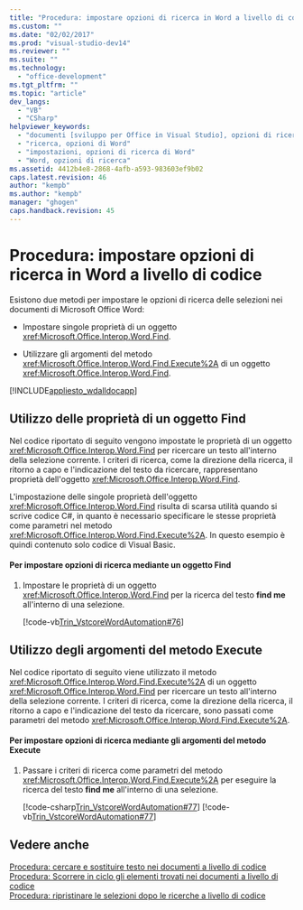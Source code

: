 ```yaml
---
title: "Procedura: impostare opzioni di ricerca in Word a livello di codice"
ms.custom: ""
ms.date: "02/02/2017"
ms.prod: "visual-studio-dev14"
ms.reviewer: ""
ms.suite: ""
ms.technology: 
  - "office-development"
ms.tgt_pltfrm: ""
ms.topic: "article"
dev_langs: 
  - "VB"
  - "CSharp"
helpviewer_keywords: 
  - "documenti [sviluppo per Office in Visual Studio], opzioni di ricerca"
  - "ricerca, opzioni di Word"
  - "impostazioni, opzioni di ricerca di Word"
  - "Word, opzioni di ricerca"
ms.assetid: 4412b4e8-2868-4afb-a593-983603ef9b02
caps.latest.revision: 46
author: "kempb"
ms.author: "kempb"
manager: "ghogen"
caps.handback.revision: 45
---
```

# Procedura: impostare opzioni di ricerca in Word a livello di codice
  Esistono due metodi per impostare le opzioni di ricerca delle selezioni nei documenti di Microsoft Office Word:  
  
-   Impostare singole proprietà di un oggetto <xref:Microsoft.Office.Interop.Word.Find>.  
  
-   Utilizzare gli argomenti del metodo <xref:Microsoft.Office.Interop.Word.Find.Execute%2A> di un oggetto <xref:Microsoft.Office.Interop.Word.Find>.  
  
 [!INCLUDE[appliesto_wdalldocapp](../vsto/includes/appliesto-wdalldocapp-md.md)]  
  
## Utilizzo delle proprietà di un oggetto Find  
 Nel codice riportato di seguito vengono impostate le proprietà di un oggetto <xref:Microsoft.Office.Interop.Word.Find> per ricercare un testo all'interno della selezione corrente.  I criteri di ricerca, come la direzione della ricerca, il ritorno a capo e l'indicazione del testo da ricercare, rappresentano proprietà dell'oggetto <xref:Microsoft.Office.Interop.Word.Find>.  
  
 L'impostazione delle singole proprietà dell'oggetto <xref:Microsoft.Office.Interop.Word.Find> risulta di scarsa utilità quando si scrive codice C\#, in quanto è necessario specificare le stesse proprietà come parametri nel metodo <xref:Microsoft.Office.Interop.Word.Find.Execute%2A>.  In questo esempio è quindi contenuto solo codice di Visual Basic.  
  
#### Per impostare opzioni di ricerca mediante un oggetto Find  
  
1.  Impostare le proprietà di un oggetto <xref:Microsoft.Office.Interop.Word.Find> per la ricerca del testo **find me** all'interno di una selezione.  
  
     [!code-vb[Trin_VstcoreWordAutomation#76](../snippets/visualbasic/VS_Snippets_OfficeSP/Trin_VstcoreWordAutomation/VB/ThisDocument.vb#76)]  
  
## Utilizzo degli argomenti del metodo Execute  
 Nel codice riportato di seguito viene utilizzato il metodo <xref:Microsoft.Office.Interop.Word.Find.Execute%2A> di un oggetto <xref:Microsoft.Office.Interop.Word.Find> per ricercare un testo all'interno della selezione corrente.  I criteri di ricerca, come la direzione della ricerca, il ritorno a capo e l'indicazione del testo da ricercare, sono passati come parametri del metodo <xref:Microsoft.Office.Interop.Word.Find.Execute%2A>.  
  
#### Per impostare opzioni di ricerca mediante gli argomenti del metodo Execute  
  
1.  Passare i criteri di ricerca come parametri del metodo <xref:Microsoft.Office.Interop.Word.Find.Execute%2A> per eseguire la ricerca del testo **find me** all'interno di una selezione.  
  
     [!code-csharp[Trin_VstcoreWordAutomation#77](../snippets/csharp/VS_Snippets_OfficeSP/Trin_VstcoreWordAutomation/CS/ThisDocument.cs#77)]
     [!code-vb[Trin_VstcoreWordAutomation#77](../snippets/visualbasic/VS_Snippets_OfficeSP/Trin_VstcoreWordAutomation/VB/ThisDocument.vb#77)]  
  
## Vedere anche  
 [Procedura: cercare e sostituire testo nei documenti a livello di codice](../vsto/how-to-programmatically-search-for-and-replace-text-in-documents.md)   
 [Procedura: Scorrere in ciclo gli elementi trovati nei documenti a livello di codice](../vsto/how-to-programmatically-loop-through-found-items-in-documents.md)   
 [Procedura: ripristinare le selezioni dopo le ricerche a livello di codice](../vsto/how-to-programmatically-restore-selections-after-searches.md)  
  
  